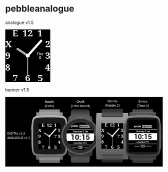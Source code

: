 # pebbleanalogue
analogue v1.5

![basalt.png](/assets/basalt.png)

banner v1.5

![banner.png](/assets/banner.png)
